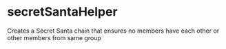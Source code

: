 # secretSantaHelper
Creates a Secret Santa chain that ensures no members have each other or other members from same group
